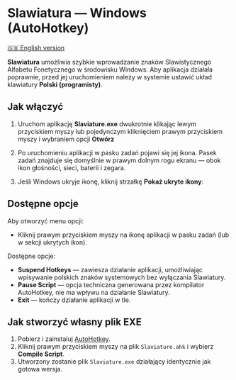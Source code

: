 
# Slawiatura — Windows (AutoHotkey)

[🇬🇧 English version](../README.md)

**Slawiatura** umożliwia szybkie wprowadzanie znaków Slawistycznego Alfabetu
Fonetycznego w środowisku Windows.  Aby aplikacja działała poprawnie, przed jej
uruchomieniem należy w systemie ustawić układ klawiatury **Polski (programisty)**.

## Jak włączyć

1. Uruchom aplikację **Slaviature.exe** dwukrotnie klikając lewym przyciskiem
   myszy lub pojedynczym kliknięciem prawym przyciskiem myszy i wybraniem opcji
   **Otwórz**

2. Po uruchomieniu aplikacji w pasku zadań pojawi się jej ikona. Pasek zadań
   znajduje się domyślnie w prawym dolnym rogu ekranu — obok ikon głośności,
   sieci, baterii i zegara.

3. Jeśli Windows ukryje ikonę, kliknij strzałkę **Pokaż ukryte ikony**:

##  Dostępne opcje

Aby otworzyć menu opcji:

- Kliknij prawym przyciskiem myszy na ikonę aplikacji w pasku zadań (lub w sekcji ukrytych ikon).

Dostępne opcje:

- **Suspend Hotkeys** — zawiesza działanie aplikacji, umożliwiając wpisywanie polskich znaków systemowych bez wyłączania Slawiatury.
- **Pause Script** — opcja techniczna generowana przez kompilator AutoHotkey, nie ma wpływu na działanie Slawiatury.
- **Exit** — kończy działanie aplikacji w tle.

## Jak stworzyć własny plik EXE

1. Pobierz i zainstaluj [AutoHotkey](https://www.autohotkey.com/).
2. Kliknij prawym przyciskiem myszy na plik `Slaviature.ahk` i wybierz **Compile Script**.
3. Utworzony zostanie plik `Slaviature.exe` działający identycznie jak gotowa wersja.
